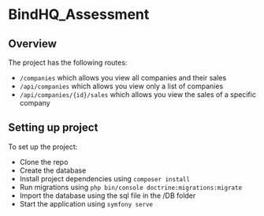 # BindHQ_Assessment

## Overview
 The project has the following routes:
   - `/companies` which allows you view all companies and their sales
   - `/api/companies` which allows you view only a list of companies
   - `/api/companies/{id}/sales` which allows you view the sales of a specific company

## Setting up project
 To set up the project:
 - Clone the repo
 - Create the database
 - Install project dependencies using `composer install`
 - Run migrations using `php bin/console doctrine:migrations:migrate`
 - Import the database using the sql file in the /DB folder
 - Start the application using `symfony serve`

